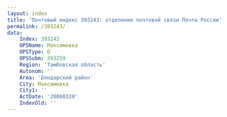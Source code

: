 ```yaml
---
layout: index
title: 'Почтовый индекс 393243: отделение почтовой связи Почты России'
permalink: /393243/
data:
    Index: 393243
    OPSName: Максимовка
    OPSType: О
    OPSSubm: 393259
    Region: 'Тамбовская область'
    Autonom: ''
    Area: 'Бондарский район'
    City: Максимовка
    City1: ''
    ActDate: '20060320'
    IndexOld: ''
---
```

